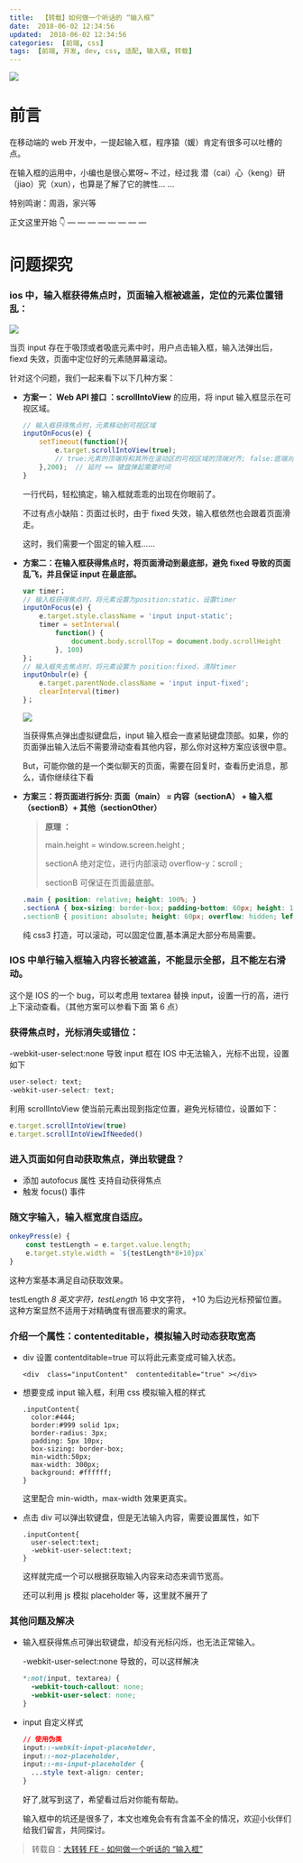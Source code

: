```yaml
---
title:  【转载】如何做一个听话的 “输入框”
date:  2018-06-02 12:34:56
updated:  2018-06-02 12:34:56
categories:  [前端, css]
tags:  [前端, 开发, dev, css, 适配, 输入框, 转载]
---
```


![](http://ovxwur1zl.bkt.clouddn.com/image-1519271284353.jpg-zzfe)

# 前言

在移动端的 web 开发中，一提起输入框，程序猿（媛）肯定有很多可以吐槽的点。

在输入框的运用中，小编也是很心累呀~
不过，经过我 潜（cai）心（keng）研（jiao）究（xun），也算是了解了它的脾性… …

特别鸣谢：周涵，家兴等

正文这里开始 👇 — — — — — — — —

<!-- more -->

# 问题探究

### ios 中，输入框获得焦点时，页面输入框被遮盖，定位的元素位置错乱：

![](http://ovxwur1zl.bkt.clouddn.com/image-1519271334404.png-zzfe)

当页 input 存在于吸顶或者吸底元素中时，用户点击输入框，输入法弹出后，fiexd 失效，页面中定位好的元素随屏幕滚动。

针对这个问题，我们一起来看下以下几种方案：

- **方案一： Web API 接口 ：scrollIntoView** 的应用，将 input 输入框显示在可视区域。

  ```javascript
  // 输入框获得焦点时，元素移动到可视区域
  inputOnFocus(e) {
      setTimeout(function(){
          e.target.scrollIntoView(true);
          // true:元素的顶端将和其所在滚动区的可视区域的顶端对齐; false:底端对齐。
      },200);  // 延时 == 键盘弹起需要时间
  }
  ```

  一行代码，轻松搞定，输入框就乖乖的出现在你眼前了。

  不过有点小缺陷：页面过长时，由于 fixed 失效，输入框依然也会跟着页面滑走。

  这时，我们需要一个固定的输入框……

- **方案二：在输入框获得焦点时，将页面滑动到最底部，避免 fixed 导致的页面乱飞，并且保证 input 在最底部。**

  ```javascript
  var timer；
  // 输入框获得焦点时，将元素设置为position:static，设置timer
  inputOnFocus(e) {
      e.target.style.className = 'input input-static';
      timer = setInterval(
          function() {
              document.body.scrollTop = document.body.scrollHeight
          }, 100)
  }；
  // 输入框失去焦点时，将元素设置为 position:fixed，清除timer
  inputOnbulr(e) {
      e.target.parentNode.className = 'input input-fixed';
      clearInterval(timer)
  }；
  ```

  ![](http://ovxwur1zl.bkt.clouddn.com/image-1519271406167.png-zzfe)

  当获得焦点弹出虚拟键盘后，input 输入框会一直紧贴键盘顶部。如果，你的页面弹出输入法后不需要滑动查看其他内容，那么你对这种方案应该很中意。

  But，可能你做的是一个类似聊天的页面，需要在回复时，查看历史消息，那么，请你继续往下看

- **方案三：将页面进行拆分: 页面（main） = 内容（sectionA） + 输入框（sectionB）+ 其他（sectionOther）**

  > **原理 ：**
  >
  > main.height = window.screen.height ;
  >
  > sectionA 绝对定位，进行内部滚动 overflow-y：scroll ;
  >
  > sectionB 可保证在页面最底部。

  ```css
  .main { position: relative; height: 100%; }
  .sectionA { box-sizing: border-box; padding-bottom: 60px; height: 100%; overflow-y: scroll; -webkit-overflow-scrolling: touch //为了使滚动流畅，sectionA 添加属性 }
  .sectionB { position: absolute; height: 60px; overflow: hidden; left: 0; right: 0; bottom: 0; }
  ```

  纯 css3 打造，可以滚动，可以固定位置,基本满足大部分布局需要。

### IOS 中单行输入框输入内容长被遮盖，不能显示全部，且不能左右滑动。

这个是 IOS 的一个 bug，可以考虑用 textarea 替换 input，设置一行的高，进行上下滚动查看。（其他方案可以参看下面 第 6 点）

### 获得焦点时，光标消失或错位：

-webkit-user-select:none 导致 input 框在 IOS 中无法输入，光标不出现，设置如下

```css
user-select: text;
-webkit-user-select: text;
```

利用 scrollIntoView 使当前元素出现到指定位置，避免光标错位，设置如下：

```javascript
e.target.scrollIntoView(true)
e.target.scrollIntoViewIfNeeded()
```

### 进入页面如何自动获取焦点，弹出软键盘？

- 添加 autofocus 属性 支持自动获得焦点
- 触发 focus() 事件

### 随文字输入，输入框宽度自适应。

```Javascript
onkeyPress(e) {
	const testLength = e.target.value.length;
	e.target.style.width = `${testLength*8+10}px`
}
```

这种方案基本满足自动获取效果。

testLength _8 英文字符，testLength_ 16 中文字符， +10 为后边光标预留位置。
这种方案显然不适用于对精确度有很高要求的需求。

### 介绍一个属性：contenteditable，模拟输入时动态获取宽高

- div 设置 contentditable=true 可以将此元素变成可输入状态。

  ```
  <div  class="inputContent"  contenteditable="true" ></div>
  ```

- 想要变成 input 输入框，利用 css 模拟输入框的样式

  ```
  .inputContent{
    color:#444;
    border:#999 solid 1px;
    border-radius: 3px;
    padding: 5px 10px;
    box-sizing: border-box;
    min-width:50px;
    max-width: 300px;
    background: #ffffff;
  }
  ```

  这里配合 min-width，max-width 效果更真实。

- 点击 div 可以弹出软键盘，但是无法输入内容，需要设置属性，如下

  ```
  .inputContent{
    user-select:text;
    -webkit-user-select:text;
  }
  ```

  这样就完成一个可以根据获取输入内容来动态来调节宽高。

  还可以利用 js 模拟 placeholder 等，这里就不展开了

### 其他问题及解决

- 输入框获得焦点可弹出软键盘，却没有光标闪烁，也无法正常输入。

  -webkit-user-select:none 导致的，可以这样解决

  ```css
  *:not(input, textarea) {
    -webkit-touch-callout: none;
    -webkit-user-select: none;
  }
  ```

- input 自定义样式

  ```css
  // 使用伪类
  input::-webkit-input-placeholder,
  input::-moz-placeholder,
  input::-ms-input-placeholder {
    ...style text-align: center;
  }
  ```

  好了,就写到这了，希望看过后对你能有帮助。

  输入框中的坑还是很多了，本文也难免会有有含盖不全的情况，欢迎小伙伴们给我们留言，共同探讨。

> 转载自：[大转转 FE - 如何做一个听话的 “输入框”](http://zzfe.org/#/detail/5a8e3e67e772cd17475c8c6b)
